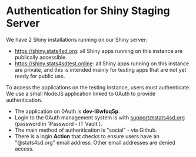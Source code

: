 # Authentication for Shiny Staging Server

We have 2 Shiny installations running on our Shiny server:

- https://shiny.stats4sd.org: all Shiny apps running on this instance are publically accessible.
- https://shiny.stats4sdtest.online: all Shiny apps running on this instance are private, and this is intended mainly for testing apps that are not yet ready for public use.


To access the applications on the testing instance, users must authenticate. We use a small NodeJS application linked to 0Auth to provide authentication.

 - The application on 0Auth is **dev-l8wfoq5p**.
 - Login to the 0Auth management system is with support@stats4sd.org (password in 1Password - IT Vault ).
 - The main method of authentication is "social" - via Github.
 - There is a login **Action** that checks to ensure users have an "@stats4sd.org" email address. Other email addresses are denied access.


